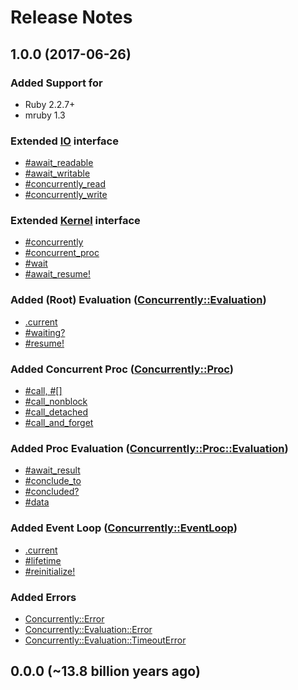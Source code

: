 # Release Notes
 
## 1.0.0 (2017-06-26)

### Added Support for
* Ruby 2.2.7+
* mruby 1.3

### Extended [IO](http://www.rubydoc.info/github/christopheraue/m-ruby-concurrently/IO) interface
* [#await_readable](http://www.rubydoc.info/github/christopheraue/m-ruby-concurrently/IO#await_readable-instance_method)
* [#await_writable](http://www.rubydoc.info/github/christopheraue/m-ruby-concurrently/IO#await_writable-instance_method)
* [#concurrently_read](http://www.rubydoc.info/github/christopheraue/m-ruby-concurrently/IO#concurrently_read-instance_method)
* [#concurrently_write](http://www.rubydoc.info/github/christopheraue/m-ruby-concurrently/IO#concurrently_write-instance_method)

### Extended [Kernel](http://www.rubydoc.info/github/christopheraue/m-ruby-concurrently/Kernel) interface
* [#concurrently](http://www.rubydoc.info/github/christopheraue/m-ruby-concurrently/Kernel#concurrently-instance_method)
* [#concurrent_proc](http://www.rubydoc.info/github/christopheraue/m-ruby-concurrently/Kernel#concurrent_proc-instance_method)
* [#wait](http://www.rubydoc.info/github/christopheraue/m-ruby-concurrently/Kernel#wait-instance_method)
* [#await_resume!](http://www.rubydoc.info/github/christopheraue/m-ruby-concurrently/Kernel#await_resume!-instance_method)

### Added (Root) Evaluation ([Concurrently::Evaluation](http://www.rubydoc.info/github/christopheraue/m-ruby-concurrently/Concurrently/Evaluation))
* [.current](http://www.rubydoc.info/github/christopheraue/m-ruby-concurrently/Concurrently/Evaluation#current-class_method)
* [#waiting?](http://www.rubydoc.info/github/christopheraue/m-ruby-concurrently/Concurrently/Evaluation#waiting%3F-instance_method)
* [#resume!](http://www.rubydoc.info/github/christopheraue/m-ruby-concurrently/Concurrently/Evaluation#resume!-instance_method)
 
### Added Concurrent Proc ([Concurrently::Proc](http://www.rubydoc.info/github/christopheraue/m-ruby-concurrently/Concurrently/Proc))
* [#call, #[]](http://www.rubydoc.info/github/christopheraue/m-ruby-concurrently/Concurrently/Proc#call-instance_method)
* [#call_nonblock](http://www.rubydoc.info/github/christopheraue/m-ruby-concurrently/Concurrently/Proc#call_nonblock-instance_method)
* [#call_detached](http://www.rubydoc.info/github/christopheraue/m-ruby-concurrently/Concurrently/Proc#call_detached-instance_method)
* [#call_and_forget](http://www.rubydoc.info/github/christopheraue/m-ruby-concurrently/Concurrently/Proc#call_and_forget-instance_method)
 
### Added Proc Evaluation ([Concurrently::Proc::Evaluation](http://www.rubydoc.info/github/christopheraue/m-ruby-concurrently/Concurrently/Proc/Evaluation))
* [#await_result](http://www.rubydoc.info/github/christopheraue/m-ruby-concurrently/Concurrently/Proc/Evaluation#await_result-instance_method)
* [#conclude_to](http://www.rubydoc.info/github/christopheraue/m-ruby-concurrently/Concurrently/Proc/Evaluation#conclude_to-instance_method)
* [#concluded?](http://www.rubydoc.info/github/christopheraue/m-ruby-concurrently/Concurrently/Proc/Evaluation#concluded%3F-instance_method)
* [#data](http://www.rubydoc.info/github/christopheraue/m-ruby-concurrently/Concurrently/Proc/Evaluation#data-instance_method)

### Added Event Loop ([Concurrently::EventLoop](http://www.rubydoc.info/github/christopheraue/m-ruby-concurrently/Concurrently/EventLoop))
* [.current](http://www.rubydoc.info/github/christopheraue/m-ruby-concurrently/Concurrently/EventLoop#current-class_method)
* [#lifetime](http://www.rubydoc.info/github/christopheraue/m-ruby-concurrently/Concurrently/EventLoop#lifetime-instance_method)
* [#reinitialize!](http://www.rubydoc.info/github/christopheraue/m-ruby-concurrently/Concurrently/EventLoop#reinitialize!-instance_method)

### Added Errors
* [Concurrently::Error](http://www.rubydoc.info/github/christopheraue/m-ruby-concurrently/Concurrently/Error)
* [Concurrently::Evaluation::Error](http://www.rubydoc.info/github/christopheraue/m-ruby-concurrently/Concurrently/Evaluation/Error)
* [Concurrently::Evaluation::TimeoutError](http://www.rubydoc.info/github/christopheraue/m-ruby-concurrently/Concurrently/Evaluation/TimeoutError)


## 0.0.0 (~13.8 billion years ago)